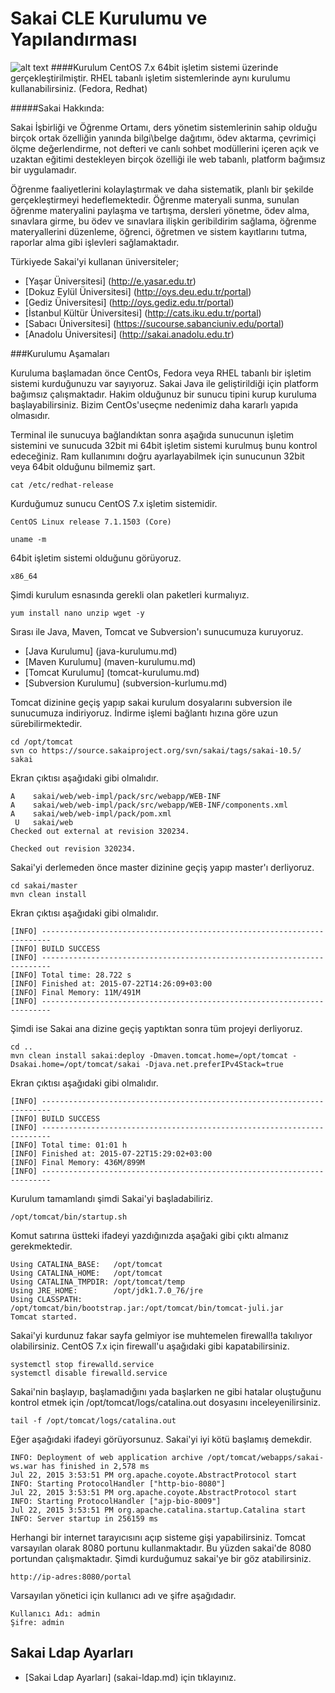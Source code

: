 # Sakai CLE Kurulumu ve Yapılandırması

![alt text](https://raw.githubusercontent.com/eemirtekin/sakai-tr/master/sakai-ekran-goruntusu.png "Sakai 10.x Ekran görüntüsü")
####Kurulum CentOS 7.x 64bit işletim sistemi üzerinde gerçekleştirilmiştir. RHEL tabanlı işletim sistemlerinde aynı kurulumu kullanabilirsiniz. (Fedora, Redhat)

#####Sakai Hakkında:

Sakai İşbirliği ve Öğrenme Ortamı, ders yönetim sistemlerinin sahip olduğu birçok ortak özelliğin yanında bilgi\belge dağıtımı, ödev aktarma, çevrimiçi ölçme değerlendirme, not defteri ve canlı sohbet modüllerini içeren açık ve uzaktan eğitimi destekleyen birçok özelliği ile web tabanlı, platform bağımsız bir uygulamadır.

Öğrenme faaliyetlerini kolaylaştırmak ve daha sistematik, planlı bir şekilde gerçekleştirmeyi hedeflemektedir. Öğrenme materyali sunma, sunulan öğrenme materyalini paylaşma ve tartışma, dersleri yönetme, ödev alma, sınavlara girme, bu ödev ve sınavlara ilişkin geribildirim sağlama, öğrenme materyallerini düzenleme, öğrenci, öğretmen ve sistem kayıtlarını tutma, raporlar alma gibi işlevleri sağlamaktadır.

Türkiyede Sakai'yi kullanan üniversiteler;
* [Yaşar Üniversitesi] (http://e.yasar.edu.tr)
* [Dokuz Eylül Üniversitesi] (http://oys.deu.edu.tr/portal)
* [Gediz Üniversitesi] (http://oys.gediz.edu.tr/portal)
* [İstanbul Kültür Üniversitesi] (http://cats.iku.edu.tr/portal)
* [Sabacı Üniversitesi] (https://sucourse.sabanciuniv.edu/portal)
* [Anadolu Üniversitesi] (http://sakai.anadolu.edu.tr)

###Kurulumu Aşamaları

Kuruluma başlamadan önce CentOs, Fedora veya RHEL tabanlı bir işletim sistemi kurduğunuzu var sayıyoruz. Sakai Java ile geliştirildiği için platform bağımsız çalışmaktadır. Hakim olduğunuz bir sunucu tipini kurup kuruluma başlayabilirsiniz. Bizim CentOs'useçme nedenimiz daha kararlı yapıda olmasıdır.

Terminal ile sunucuya bağlandıktan sonra aşağıda sunucunun işletim sistemini ve sunucuda 32bit mi 64bit işletim sistemi kurulmuş bunu  kontrol edeceğiniz. Ram kullanımını doğru ayarlayabilmek için sunucunun 32bit veya 64bit olduğunu bilmemiz şart.

```
cat /etc/redhat-release
```
Kurduğumuz sunucu CentOS 7.x işletim sistemidir.
```
CentOS Linux release 7.1.1503 (Core)
```
```
uname -m
```
64bit işletim sistemi olduğunu görüyoruz.
```
x86_64
```
Şimdi kurulum esnasında gerekli olan paketleri kurmalıyız.
```
yum install nano unzip wget -y
```
Sırası ile Java, Maven, Tomcat ve Subversion'ı sunucumuza kuruyoruz.

* [Java Kurulumu] (java-kurulumu.md)
* [Maven Kurulumu] (maven-kurulumu.md)
* [Tomcat Kurulumu] (tomcat-kurulumu.md)
* [Subversion Kurulumu] (subversion-kurlumu.md)

Tomcat dizinine geçiş yapıp sakai kurulum dosyalarını subversion ile sunucumuza indiriyoruz. İndirme işlemi bağlantı hızına göre uzun sürebilirmektedir.
```
cd /opt/tomcat
svn co https://source.sakaiproject.org/svn/sakai/tags/sakai-10.5/ sakai
```
Ekran çıktısı aşağıdaki gibi olmalıdır.

```
A    sakai/web/web-impl/pack/src/webapp/WEB-INF
A    sakai/web/web-impl/pack/src/webapp/WEB-INF/components.xml
A    sakai/web/web-impl/pack/pom.xml
 U   sakai/web
Checked out external at revision 320234.

Checked out revision 320234.
```
Sakai'yi derlemeden önce master dizinine geçiş yapıp master'ı derliyoruz.
```
cd sakai/master
mvn clean install
```
Ekran çıktısı aşağıdaki gibi olmalıdır.
```
[INFO] ------------------------------------------------------------------------
[INFO] BUILD SUCCESS
[INFO] ------------------------------------------------------------------------
[INFO] Total time: 28.722 s
[INFO] Finished at: 2015-07-22T14:26:09+03:00
[INFO] Final Memory: 11M/491M
[INFO] ------------------------------------------------------------------------
```
Şimdi ise Sakai ana dizine geçiş yaptıktan sonra tüm projeyi derliyoruz.
```
cd ..
mvn clean install sakai:deploy -Dmaven.tomcat.home=/opt/tomcat -Dsakai.home=/opt/tomcat/sakai -Djava.net.preferIPv4Stack=true
```
Ekran çıktısı aşağıdaki gibi olmalıdır.
```
[INFO] ------------------------------------------------------------------------
[INFO] BUILD SUCCESS
[INFO] ------------------------------------------------------------------------
[INFO] Total time: 01:01 h
[INFO] Finished at: 2015-07-22T15:29:02+03:00
[INFO] Final Memory: 436M/899M
[INFO] ------------------------------------------------------------------------
```
Kurulum tamamlandı şimdi Sakai'yi başladabiliriz.
```
/opt/tomcat/bin/startup.sh
```
Komut satırına üstteki ifadeyi yazdığınızda aşağaki gibi çıktı almanız gerekmektedir.
```
Using CATALINA_BASE:   /opt/tomcat
Using CATALINA_HOME:   /opt/tomcat
Using CATALINA_TMPDIR: /opt/tomcat/temp
Using JRE_HOME:        /opt/jdk1.7.0_76/jre
Using CLASSPATH:       /opt/tomcat/bin/bootstrap.jar:/opt/tomcat/bin/tomcat-juli.jar
Tomcat started.
```
Sakai'yi kurdunuz fakar sayfa gelmiyor ise muhtemelen firewall!a takılıyor olabilirsiniz.
CentOS 7.x için firewall'u aşağıdaki gibi kapatabilirsiniz.
```
systemctl stop firewalld.service
systemctl disable firewalld.service
```
Sakai'nin başlayıp, başlamadığını yada başlarken ne gibi hatalar oluştuğunu kontrol etmek için /opt/tomcat/logs/catalina.out dosyasını inceleyenilirsiniz.
```
tail -f /opt/tomcat/logs/catalina.out
```
Eğer aşağıdaki ifadeyi görüyorsunuz. Sakai'yi iyi kötü başlamış demekdir.
```
INFO: Deployment of web application archive /opt/tomcat/webapps/sakai-ws.war has finished in 2,578 ms
Jul 22, 2015 3:53:51 PM org.apache.coyote.AbstractProtocol start
INFO: Starting ProtocolHandler ["http-bio-8080"]
Jul 22, 2015 3:53:51 PM org.apache.coyote.AbstractProtocol start
INFO: Starting ProtocolHandler ["ajp-bio-8009"]
Jul 22, 2015 3:53:51 PM org.apache.catalina.startup.Catalina start
INFO: Server startup in 256159 ms
```
Herhangi bir internet tarayıcısını açıp sisteme gişi yapabilirsiniz. Tomcat varsayılan olarak 8080 portunu kullanmaktadır. Bu yüzden sakai'de 8080 portundan çalışmaktadır. Şimdi kurduğumuz sakai'ye bir göz atabilirsiniz.
```
http://ip-adres:8080/portal
```
Varsayılan yönetici için kullanıcı adı ve şifre aşağıdadır.
```
Kullanıcı Adı: admin
Şifre: admin
```

## Sakai Ldap Ayarları
* [Sakai Ldap Ayarları] (sakai-ldap.md) için tıklayınız.
